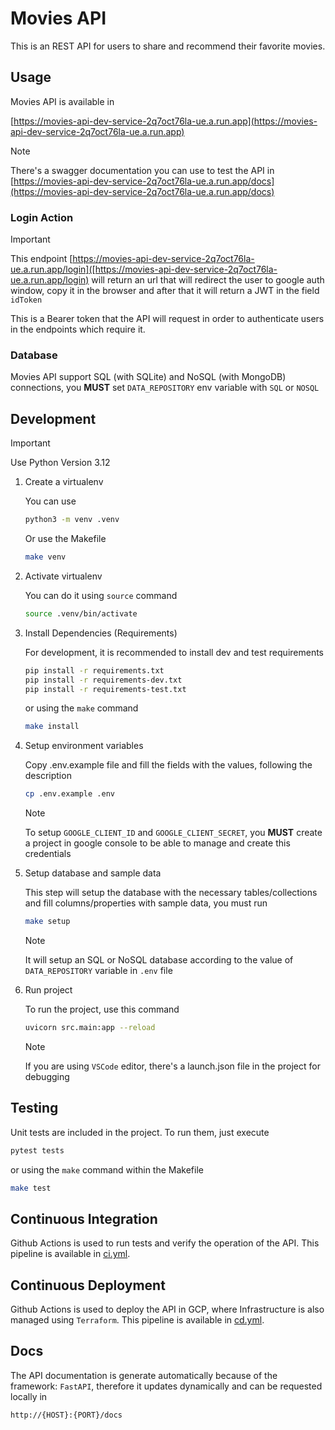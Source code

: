 # Movies API

This is an REST API for users to share and recommend their favorite movies.

## Usage
Movies API is available in 

[https://movies-api-dev-service-2q7oct76la-ue.a.run.app](https://movies-api-dev-service-2q7oct76la-ue.a.run.app)

> [!NOTE]
> There's a swagger documentation you can use to test the API in
> [https://movies-api-dev-service-2q7oct76la-ue.a.run.app/docs](https://movies-api-dev-service-2q7oct76la-ue.a.run.app/docs)

### Login Action
> [!IMPORTANT]
> 

This endpoint [https://movies-api-dev-service-2q7oct76la-ue.a.run.app/login]([https://movies-api-dev-service-2q7oct76la-ue.a.run.app/login) will return an url that will redirect the user to google auth window, copy it in the browser and after that it will return a JWT in the field `idToken`

This is a Bearer token that the API will request in order to authenticate users in the endpoints which require it.

### Database
Movies API support SQL (with SQLite) and NoSQL (with MongoDB) connections, you __MUST__ set `DATA_REPOSITORY` env variable with `SQL` or `NOSQL`


## Development
> [!IMPORTANT]
> Use Python Version 3.12

1. Create a virtualenv
   
   You can use 
   ```sh
   python3 -m venv .venv
   ```
   Or use the Makefile
   ```sh
   make venv
   ```

2. Activate virtualenv
   
   You can do it using `source` command
   ```sh
   source .venv/bin/activate
   ```

3. Install Dependencies (Requirements)

    For development, it is recommended to install dev and test requirements
    ```sh
    pip install -r requirements.txt
    pip install -r requirements-dev.txt
    pip install -r requirements-test.txt
    ```
    or using the `make` command
    ```sh
    make install
    ```

4. Setup environment variables
   
   Copy .env.example file and fill the fields with the values, following the description

   ```sh
   cp .env.example .env
   ```

   > [!NOTE]
    > To setup `GOOGLE_CLIENT_ID` and `GOOGLE_CLIENT_SECRET`, you __MUST__ create a project in google console to be able to manage and create this credentials

5. Setup database and sample data
   
   This step will setup the database with the necessary tables/collections and fill columns/properties with sample data, you must run

   ```sh
   make setup
   ```
   > [!NOTE]
   > It will setup an SQL or NoSQL database according to the value of `DATA_REPOSITORY` variable in `.env` file


6. Run project

    To run the project, use this command
    ```sh
    uvicorn src.main:app --reload
    ```

    > [!NOTE]
    > If you are using `VSCode` editor, there's a launch.json file in the project for debugging

## Testing
Unit tests are included in the project. To run them, just execute

```sh
pytest tests
```

or using the `make` command within the Makefile

```sh
make test
```

## Continuous Integration
Github Actions is used to run tests and verify the operation of the API. This pipeline is available in [ci.yml](/.github/workflows/ci.yml).

## Continuous Deployment
Github Actions is used to deploy the API in GCP, where Infrastructure is also managed using `Terraform`. This pipeline is available in [cd.yml](/.github/workflows/cd.yml).

## Docs
The API documentation is generate automatically because of the framework: `FastAPI`, therefore it updates dynamically and can be requested locally in

```sh
http://{HOST}:{PORT}/docs
```